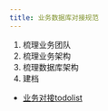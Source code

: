 ```yaml
---
title: 业务数据库对接规范
---
```


1. 梳理业务团队
2. 梳理业务架构
3. 梳理数据库架构
4. 建档

- [业务对接todolist](/database/mysql/dba_mysql/08-MySQL管理规范/demo/业务对接todolist.html)
